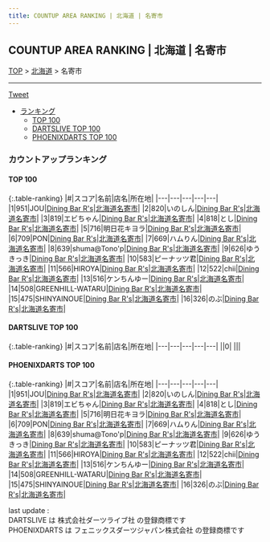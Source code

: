 ```yaml
---
title: COUNTUP AREA RANKING | 北海道 | 名寄市
---
```

## COUNTUP AREA RANKING | 北海道 | 名寄市

[TOP](/darts/rank/) > [北海道](/darts/rank/北海道/) > 名寄市

___

<a href="https://twitter.com/share?ref_src=twsrc%5Etfw" data-text="COUNTUP AREA RANKING | 北海道名寄市" class="twitter-share-button" data-hashtags="DARTSLIVE,PHOENIXDARTS,darts,ダーツ" data-show-count="false">Tweet</a>

* [ランキング](#カウントアップランキング)
    * [TOP 100](#top-100)
    * [DARTSLIVE TOP 100](#dartslive-top-100)
    * [PHOENIXDARTS TOP 100](#phoenixdarts-top-100)

### カウントアップランキング

#### TOP 100



{:.table-ranking}
|#|スコア|名前|店名|所在地|
|---|---|---|---|---|
|1|951|<span class="rank-name-pd">JOU</span>|<a href="https://vs.phoenixdarts.com/jp/shop/shopDetailInfo/s_70230?s_seq=70230">Dining Bar R's</a>|<a href="/darts/rank/北海道/名寄市">北海道名寄市</a>|
|2|820|<span class="rank-name-pd">いのしん</span>|<a href="https://vs.phoenixdarts.com/jp/shop/shopDetailInfo/s_70230?s_seq=70230">Dining Bar R's</a>|<a href="/darts/rank/北海道/名寄市">北海道名寄市</a>|
|3|819|<span class="rank-name-pd">エビちゃん</span>|<a href="https://vs.phoenixdarts.com/jp/shop/shopDetailInfo/s_70230?s_seq=70230">Dining Bar R's</a>|<a href="/darts/rank/北海道/名寄市">北海道名寄市</a>|
|4|818|<span class="rank-name-pd">とし</span>|<a href="https://vs.phoenixdarts.com/jp/shop/shopDetailInfo/s_70230?s_seq=70230">Dining Bar R's</a>|<a href="/darts/rank/北海道/名寄市">北海道名寄市</a>|
|5|716|<span class="rank-name-pd">明日花キヨラ</span>|<a href="https://vs.phoenixdarts.com/jp/shop/shopDetailInfo/s_70230?s_seq=70230">Dining Bar R's</a>|<a href="/darts/rank/北海道/名寄市">北海道名寄市</a>|
|6|709|<span class="rank-name-pd">PON</span>|<a href="https://vs.phoenixdarts.com/jp/shop/shopDetailInfo/s_70230?s_seq=70230">Dining Bar R's</a>|<a href="/darts/rank/北海道/名寄市">北海道名寄市</a>|
|7|669|<span class="rank-name-pd">ハムりん</span>|<a href="https://vs.phoenixdarts.com/jp/shop/shopDetailInfo/s_70230?s_seq=70230">Dining Bar R's</a>|<a href="/darts/rank/北海道/名寄市">北海道名寄市</a>|
|8|639|<span class="rank-name-pd">shuma@Tono&#x27;p</span>|<a href="https://vs.phoenixdarts.com/jp/shop/shopDetailInfo/s_70230?s_seq=70230">Dining Bar R's</a>|<a href="/darts/rank/北海道/名寄市">北海道名寄市</a>|
|9|626|<span class="rank-name-pd">ゆうきっき</span>|<a href="https://vs.phoenixdarts.com/jp/shop/shopDetailInfo/s_70230?s_seq=70230">Dining Bar R's</a>|<a href="/darts/rank/北海道/名寄市">北海道名寄市</a>|
|10|583|<span class="rank-name-pd">ピーナッツ君</span>|<a href="https://vs.phoenixdarts.com/jp/shop/shopDetailInfo/s_70230?s_seq=70230">Dining Bar R's</a>|<a href="/darts/rank/北海道/名寄市">北海道名寄市</a>|
|11|566|<span class="rank-name-pd">HIROYA</span>|<a href="https://vs.phoenixdarts.com/jp/shop/shopDetailInfo/s_70230?s_seq=70230">Dining Bar R's</a>|<a href="/darts/rank/北海道/名寄市">北海道名寄市</a>|
|12|522|<span class="rank-name-pd">chii</span>|<a href="https://vs.phoenixdarts.com/jp/shop/shopDetailInfo/s_70230?s_seq=70230">Dining Bar R's</a>|<a href="/darts/rank/北海道/名寄市">北海道名寄市</a>|
|13|516|<span class="rank-name-pd">ケンちんゆー</span>|<a href="https://vs.phoenixdarts.com/jp/shop/shopDetailInfo/s_70230?s_seq=70230">Dining Bar R's</a>|<a href="/darts/rank/北海道/名寄市">北海道名寄市</a>|
|14|508|<span class="rank-name-pd">GREENHILL-WATARU</span>|<a href="https://vs.phoenixdarts.com/jp/shop/shopDetailInfo/s_70230?s_seq=70230">Dining Bar R's</a>|<a href="/darts/rank/北海道/名寄市">北海道名寄市</a>|
|15|475|<span class="rank-name-pd">SHINYAINOUE</span>|<a href="https://vs.phoenixdarts.com/jp/shop/shopDetailInfo/s_70230?s_seq=70230">Dining Bar R's</a>|<a href="/darts/rank/北海道/名寄市">北海道名寄市</a>|
|16|326|<span class="rank-name-pd">のぶ</span>|<a href="https://vs.phoenixdarts.com/jp/shop/shopDetailInfo/s_70230?s_seq=70230">Dining Bar R's</a>|<a href="/darts/rank/北海道/名寄市">北海道名寄市</a>|


#### DARTSLIVE TOP 100



{:.table-ranking}
|#|スコア|名前|店名|所在地|
|---|---|---|---|---|
||0|<span class="rank-name-dl"> </span>|<a href=""></a>|<a href="/darts/rank//"></a>|


#### PHOENIXDARTS TOP 100



{:.table-ranking}
|#|スコア|名前|店名|所在地|
|---|---|---|---|---|
|1|951|<span class="rank-name-pd">JOU</span>|<a href="https://vs.phoenixdarts.com/jp/shop/shopDetailInfo/s_70230?s_seq=70230">Dining Bar R's</a>|<a href="/darts/rank/北海道/名寄市">北海道名寄市</a>|
|2|820|<span class="rank-name-pd">いのしん</span>|<a href="https://vs.phoenixdarts.com/jp/shop/shopDetailInfo/s_70230?s_seq=70230">Dining Bar R's</a>|<a href="/darts/rank/北海道/名寄市">北海道名寄市</a>|
|3|819|<span class="rank-name-pd">エビちゃん</span>|<a href="https://vs.phoenixdarts.com/jp/shop/shopDetailInfo/s_70230?s_seq=70230">Dining Bar R's</a>|<a href="/darts/rank/北海道/名寄市">北海道名寄市</a>|
|4|818|<span class="rank-name-pd">とし</span>|<a href="https://vs.phoenixdarts.com/jp/shop/shopDetailInfo/s_70230?s_seq=70230">Dining Bar R's</a>|<a href="/darts/rank/北海道/名寄市">北海道名寄市</a>|
|5|716|<span class="rank-name-pd">明日花キヨラ</span>|<a href="https://vs.phoenixdarts.com/jp/shop/shopDetailInfo/s_70230?s_seq=70230">Dining Bar R's</a>|<a href="/darts/rank/北海道/名寄市">北海道名寄市</a>|
|6|709|<span class="rank-name-pd">PON</span>|<a href="https://vs.phoenixdarts.com/jp/shop/shopDetailInfo/s_70230?s_seq=70230">Dining Bar R's</a>|<a href="/darts/rank/北海道/名寄市">北海道名寄市</a>|
|7|669|<span class="rank-name-pd">ハムりん</span>|<a href="https://vs.phoenixdarts.com/jp/shop/shopDetailInfo/s_70230?s_seq=70230">Dining Bar R's</a>|<a href="/darts/rank/北海道/名寄市">北海道名寄市</a>|
|8|639|<span class="rank-name-pd">shuma@Tono&#x27;p</span>|<a href="https://vs.phoenixdarts.com/jp/shop/shopDetailInfo/s_70230?s_seq=70230">Dining Bar R's</a>|<a href="/darts/rank/北海道/名寄市">北海道名寄市</a>|
|9|626|<span class="rank-name-pd">ゆうきっき</span>|<a href="https://vs.phoenixdarts.com/jp/shop/shopDetailInfo/s_70230?s_seq=70230">Dining Bar R's</a>|<a href="/darts/rank/北海道/名寄市">北海道名寄市</a>|
|10|583|<span class="rank-name-pd">ピーナッツ君</span>|<a href="https://vs.phoenixdarts.com/jp/shop/shopDetailInfo/s_70230?s_seq=70230">Dining Bar R's</a>|<a href="/darts/rank/北海道/名寄市">北海道名寄市</a>|
|11|566|<span class="rank-name-pd">HIROYA</span>|<a href="https://vs.phoenixdarts.com/jp/shop/shopDetailInfo/s_70230?s_seq=70230">Dining Bar R's</a>|<a href="/darts/rank/北海道/名寄市">北海道名寄市</a>|
|12|522|<span class="rank-name-pd">chii</span>|<a href="https://vs.phoenixdarts.com/jp/shop/shopDetailInfo/s_70230?s_seq=70230">Dining Bar R's</a>|<a href="/darts/rank/北海道/名寄市">北海道名寄市</a>|
|13|516|<span class="rank-name-pd">ケンちんゆー</span>|<a href="https://vs.phoenixdarts.com/jp/shop/shopDetailInfo/s_70230?s_seq=70230">Dining Bar R's</a>|<a href="/darts/rank/北海道/名寄市">北海道名寄市</a>|
|14|508|<span class="rank-name-pd">GREENHILL-WATARU</span>|<a href="https://vs.phoenixdarts.com/jp/shop/shopDetailInfo/s_70230?s_seq=70230">Dining Bar R's</a>|<a href="/darts/rank/北海道/名寄市">北海道名寄市</a>|
|15|475|<span class="rank-name-pd">SHINYAINOUE</span>|<a href="https://vs.phoenixdarts.com/jp/shop/shopDetailInfo/s_70230?s_seq=70230">Dining Bar R's</a>|<a href="/darts/rank/北海道/名寄市">北海道名寄市</a>|
|16|326|<span class="rank-name-pd">のぶ</span>|<a href="https://vs.phoenixdarts.com/jp/shop/shopDetailInfo/s_70230?s_seq=70230">Dining Bar R's</a>|<a href="/darts/rank/北海道/名寄市">北海道名寄市</a>|


<div class="footer border-top border-gray-light mt-5 pt-3 text-right text-gray">
    last update : <span style="font-weight: italic" id="foot_last_modified"></span><br />
    DARTSLIVE は 株式会社ダーツライブ社 の登録商標です<br />
    PHOENIXDARTS は フェニックスダーツジャパン株式会社 の登録商標です<br />
</div>

<script src="https://cdnjs.cloudflare.com/ajax/libs/jquery.tablesorter/2.31.3/js/jquery.tablesorter.min.js" integrity="sha512-qzgd5cYSZcosqpzpn7zF2ZId8f/8CHmFKZ8j7mU4OUXTNRd5g+ZHBPsgKEwoqxCtdQvExE5LprwwPAgoicguNg==" crossorigin="anonymous" referrerpolicy="no-referrer"></script>
<link rel="stylesheet" href="https://cdnjs.cloudflare.com/ajax/libs/jquery.tablesorter/2.31.3/css/theme.default.min.css" integrity="sha512-wghhOJkjQX0Lh3NSWvNKeZ0ZpNn+SPVXX1Qyc9OCaogADktxrBiBdKGDoqVUOyhStvMBmJQ8ZdMHiR3wuEq8+w==" crossorigin="anonymous" referrerpolicy="no-referrer" />
<script>
$(function() {
    $(".table-ranking").tablesorter({sortList:[[0, 0]]});
    $("#foot_last_modified").text(formatDate(new Date(document.lastModified), 'yyyy-MM-dd HH:mm:ss'));
});
</script>

<script async src="https://platform.twitter.com/widgets.js" charset="utf-8"></script>